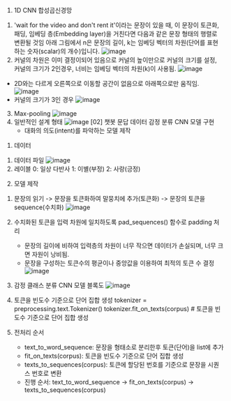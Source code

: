 1. 1D CNN 합성곱신경망
1) 'wait for the video and don't rent it'이라는 문장이 있을 때,
   이 문장이 토큰화, 패딩, 임베딩 층(Embedding layer)을 거친다면 다음과 같은 문장 형태의 행렬로 변환될 것임
   아래 그림에서 n은 문장의 길이, k는 임베딩 벡터의 차원(단어를 표현하는 숫자(scalar)의 개수)입니다.
![image](https://user-images.githubusercontent.com/74487628/178752338-87b18f42-2f02-4915-bb38-c3be63e2657c.png)
2) 커널의 차원은 이미 결정이되어 있음으로 커널의 높이만으로 커널의 크기를 설정,
   커널의 크기가 2인경우, 너비는 임베딩 벡터의 차원(k)이 사용됨.
![image](https://user-images.githubusercontent.com/74487628/178752382-4f276544-4dba-422a-accc-d532696f5e37.png)
 - 2D와는 다르게 오른쪽으로 이동할 공간이 없음으로 아래쪽으로만 움직임.
![image](https://user-images.githubusercontent.com/74487628/178752454-217217ca-63d2-466b-b1ec-9eb803e60f40.png)
- 커널의 크기가 3인 경우
![image](https://user-images.githubusercontent.com/74487628/178752507-e77735a0-4ea1-449f-a72c-914b335b0b92.png)
3) Max-pooling
![image](https://user-images.githubusercontent.com/74487628/178752572-a6aed9ee-067a-49b5-80c2-759a40aa98b6.png)
4) 일반적인 설계 형태
![image](https://user-images.githubusercontent.com/74487628/178752705-7fc99b6a-eaa4-472e-9771-2893354d62cf.png)
[02] 챗봇 문답 데이터 감정 분류 CNN 모델 구현
   - 대화의 의도(intent)를 파악하는 모델 제작

1. 데이터
1) 데이터 파일
![image](https://user-images.githubusercontent.com/74487628/178752758-a655e873-42fd-4282-b8c6-8b8773912fb6.png)
2) 레이블
   0: 일상 다반사
   1: 이별(부정)
   2: 사랑(긍정)


2. 모델 제작

1) 문장의 읽기 -> 문장을 토큰화하여 말뭉치에 추가(토큰화) -> 문장의 토큰을 sequence(수치화) 
![image](https://user-images.githubusercontent.com/74487628/178752826-98ef81eb-831c-4cca-a86d-cfbdb715faad.png)
2) 수치화된 토큰을 입력 차원에 일치하도록 pad_sequences() 함수로 padding 처리
   - 문장의 길이에 비하여 입력층의 차원이 너무 작으면 데이터가 손실되며, 너무 크면 자원이 낭비됨.
   - 문장을 구성하는 토큰수의 평균이나 중앙값을 이용하여 최적의 토큰 수 결정
![image](https://user-images.githubusercontent.com/74487628/178752918-05d7055c-b3e1-4ca0-a7e9-ee0473ba50c5.png)
3) 감정 클래스 분류 CNN 모델 블록도
![image](https://user-images.githubusercontent.com/74487628/178752954-3c01e22f-708f-45c4-aeed-a8e597757337.png)
4) 토큰을 빈도수 기준으로 단어 집합 생성
   tokenizer = preprocessing.text.Tokenizer()
   tokenizer.fit_on_texts(corpus) # 토큰을 빈도수 기준으로 단어 집합 생성

5) 전처리 순서
   - text_to_word_sequence: 문장을 형태소로 분리한후 토큰(단어)을 list에 추가
   - fit_on_texts(corpus): 토큰을 빈도수 기준으로 단어 집합 생성
   - texts_to_sequences(corpus): 토큰에 할당된 번호를 기준으로 문장을 시퀀스 번호로 변환
   - 진행 순서: text_to_word_sequence -> fit_on_texts(corpus) -> texts_to_sequences(corpus)





